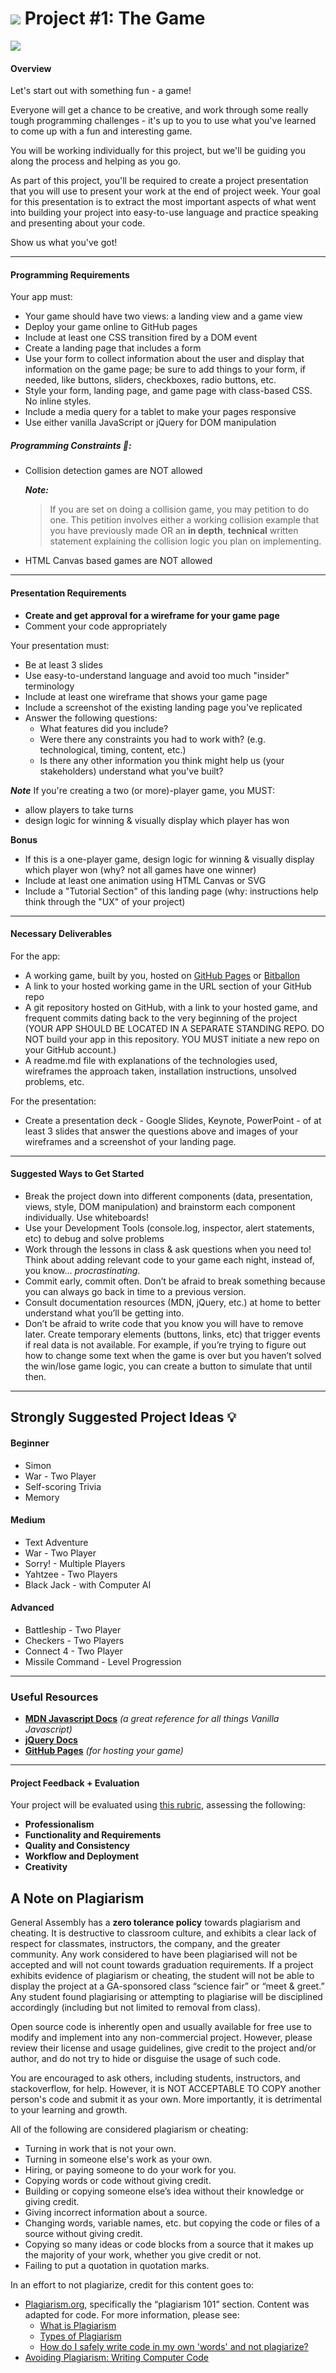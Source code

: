 # ![](https://ga-dash.s3.amazonaws.com/production/assets/logo-9f88ae6c9c3871690e33280fcf557f33.png) Project #1: The Game

![](https://media.giphy.com/media/TLKKExVa9v8bu/giphy.gif)

#### Overview

Let's start out with something fun - a game!

Everyone will get a chance to be creative, and work through some really tough programming challenges - it's up to you to use what you've learned to come up with a fun and interesting game.

You will be working individually for this project, but we'll be guiding you along the process and helping as you go.

As part of this project, you'll be required to create a project presentation that you will use to present your work at the end of project week. Your goal for this presentation is to extract the most important aspects of what went into building your project into easy-to-use language and practice speaking and presenting about your code.

Show us what you've got!

---

#### Programming Requirements

Your app must:

- Your game should have two views: a landing view and a game view
- Deploy your game online to GitHub pages
- Include at least one CSS transition fired by a DOM event
- Create a landing page that includes a form
- Use your form to collect information about the user and display that information on the game page; be sure to add things to your form, if needed, like buttons, sliders, checkboxes, radio buttons, etc.
- Style your form, landing page, and game page with class-based CSS. No inline styles.
- Include a media query for a tablet to make your pages responsive
- Use either vanilla JavaScript or jQuery for DOM manipulation

##### Programming Constraints :no_entry_sign::

- Collision detection games are NOT allowed

  ***Note:***
  >If you are set on doing a collision game, you may petition to do one. This petition involves either a working collision example that you have previously made OR an **in depth**, **technical** written statement explaining the collision logic you plan on implementing.

- HTML Canvas based games are NOT allowed

---

#### Presentation Requirements 

- **Create and get approval for a wireframe for your game page**
- Comment your code appropriately

Your presentation must:

- Be at least 3 slides
- Use easy-to-understand language and avoid too much "insider" terminology
- Include at least one wireframe that shows your game page
- Include a screenshot of the existing landing page you've replicated
- Answer the following questions:
	- What features did you include?
	- Were there any constraints you had to work with? (e.g. technological, timing, content, etc.)
	- Is there any other information you think might help us (your stakeholders) understand what you've built?

***Note***
If you're creating a two (or more)-player game, you MUST:

- allow players to take turns
- design logic for winning & visually display which player has won


**Bonus**

- If this is a one-player game, design logic for winning & visually display which player won (why? not all games have one winner)
- Include at least one animation using HTML Canvas or SVG 
- Include a "Tutorial Section" of this landing page (why: instructions help think through the "UX" of your project)

---

#### Necessary Deliverables

For the app:
* A working game, built by you, hosted on [GitHub Pages](https://pages.github.com/) or [Bitballon](https://www.bitballoon.com)
* A link to your hosted working game in the URL section of your GitHub repo
* A git repository hosted on GitHub, with a link to your hosted game, and frequent commits dating back to the very beginning of the project (YOUR APP SHOULD BE LOCATED IN A SEPARATE STANDING REPO. DO NOT build your app in this repository. YOU MUST initiate a new repo on your GitHub account.)
* A readme.md file with explanations of the technologies used, wireframes the approach taken, installation instructions, unsolved problems, etc.

For the presentation:

* Create a presentation deck - Google Slides, Keynote, PowerPoint - of at least 3 slides that answer the questions above and images of your wireframes and a screenshot of your landing page.

---

#### Suggested Ways to Get Started

* Break the project down into different components (data, presentation, views, style, DOM manipulation) and brainstorm each component individually. Use whiteboards!
* Use your Development Tools (console.log, inspector, alert statements, etc) to debug and solve problems
* Work through the lessons in class & ask questions when you need to! Think about adding relevant code to your game each night, instead of, you know... _procrastinating_.
* Commit early, commit often. Don’t be afraid to break something because you can always go back in time to a previous version.
* Consult documentation resources (MDN, jQuery, etc.) at home to better understand what you’ll be getting into.
* Don’t be afraid to write code that you know you will have to remove later. Create temporary elements (buttons, links, etc) that trigger events if real data is not available. For example, if you’re trying to figure out how to change some text when the game is over but you haven’t solved the win/lose game logic, you can create a button to simulate that until then.

---

## Strongly Suggested Project Ideas :bulb:

#### Beginner
- Simon
- War - Two Player
- Self-scoring Trivia
- Memory

#### Medium
- Text Adventure
- War - Two Player
- Sorry! - Multiple Players
- Yahtzee - Two Players
- Black Jack - with Computer AI

#### Advanced
- Battleship - Two Player
- Checkers - Two Players
- Connect 4 - Two Player
- Missile Command - Level Progression

---

### Useful Resources

* **[MDN Javascript Docs](https://developer.mozilla.org/en-US/docs/Web/JavaScript)** _(a great reference for all things Vanilla Javascript)_
* **[jQuery Docs](http://api.jquery.com)**
* **[GitHub Pages](https://pages.github.com)** _(for hosting your game)_

---

#### Project Feedback + Evaluation

Your project will be evaluated using [this rubric](rubric.md), assessing the following:

- **Professionalism**
- **Functionality and Requirements**
- **Quality and Consistency**
- **Workflow and Deployment**
- **Creativity**

## A Note on Plagiarism

General Assembly has a **zero tolerance policy** towards plagiarism and cheating. It is destructive to classroom culture, and exhibits a clear lack of respect for classmates, instructors, the company, and the greater community. Any work considered to have been plagiarised will not be accepted and will not count towards graduation requirements. If a project exhibits evidence of plagiarism or cheating, the student will not be able to display the project at a GA-sponsored class “science fair” or “meet & greet.” Any student found plagiarising or attempting to plagiarise will be disciplined accordingly (including but not limited to removal from class).

Open source code is inherently open and usually available for free use to modify and implement into any non-commercial project. However, please review their license and usage guidelines, give credit to the project and/or author, and do not try to hide or disguise the usage of such code.

You are encouraged to ask others, including students, instructors, and stackoverflow, for help. However, it is NOT ACCEPTABLE TO COPY another person's code and submit it as your own. More importantly, it is detrimental to your learning and growth.

All of the following are considered plagiarism or cheating:
- Turning in work that is not your own.
- Turning in someone else's work as your own.
- Hiring, or paying someone to do your work for you.
- Copying words or code without giving credit.
- Building or copying someone else’s idea without their knowledge or giving credit.
- Giving incorrect information about a source.
- Changing words, variable names, etc. but copying the code or files of a source without giving credit.
- Copying so many ideas or code blocks from a source that it makes up the majority of your work, whether you give credit or not.
- Failing to put a quotation in quotation marks.

In an effort to not plagiarize, credit for this content goes to:
- [Plagiarism.org](http://plagiarism.org/), specifically the “plagiarism 101” section.  Content was adapted for code.  For more information, please see:
  - [What is Plagiarism](http://www.plagiarism.org/plagiarism-101/what-is-plagiarism)
  - [Types of Plagiarism](http://www.plagiarism.org/plagiarism-101/types-of-plagiarism)
  - [How do I safely write code in my own 'words' and not plagiarize?](http://programmers.stackexchange.com/questions/80167/how-do-i-safely-write-code-in-my-own-words-and-not-plagiarize)
- [Avoiding Plagiarism:  Writing Computer Code](http://www.upenn.edu/academicintegrity/ai_computercode.html)
